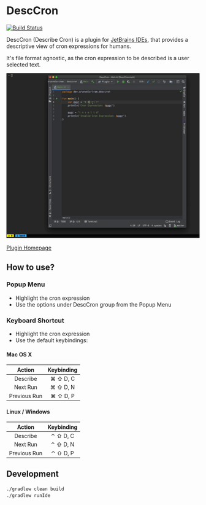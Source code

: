 # DescCron

[![Build Status](https://travis-ci.org/arunvelsriram/DescCron.svg?branch=master)](https://travis-ci.org/arunvelsriram/DescCron)

DescCron (Describe Cron) is a plugin for [JetBrains IDEs](https://www.jetbrains.com/products.html#type=ide), that provides a descriptive view of cron expressions for humans.

It's file format agnostic, as the cron expression to be described is a user selected text.

![Demo for DescCron](./DescCron.gif)

[Plugin Homepage](https://plugins.jetbrains.com/plugin/14159-desccron)

## How to use?

### Popup Menu

* Highlight the cron expression
* Use the options under DescCron group from the Popup Menu

### Keyboard Shortcut

* Highlight the cron expression
* Use the default keybindings:

#### Mac OS X

|Action       |Keybinding|
|:-----------:|:--------:|
|Describe     |⌘ ⇧ D, C |
|Next Run     |⌘ ⇧ D, N |
|Previous Run |⌘ ⇧ D, P |

#### Linux / Windows
|Action        |Keybinding  |
|:------------:|:----------:|
|Describe      |⌃ ⇧ D, C    |
|Next Run      |⌃ ⇧ D, N    |
|Previous Run  |⌃ ⇧ D, P    |

## Development

```bash
./gradlew clean build
./gradlew runIde
```

